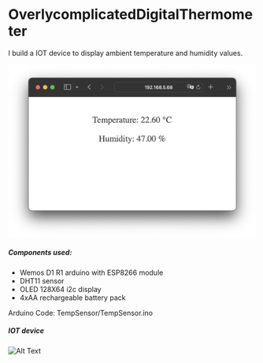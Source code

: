 # OverlycomplicatedDigitalThermometer
I build a IOT device to display ambient temperature and humidity values. 

![Alt Text](media/website.png)

##### Components used:
- Wemos D1 R1 arduino with ESP8266 module
- DHT11 sensor
- OLED 128X64 i2c display
- 4xAA rechargeable battery pack

Arduino Code: TempSensor/TempSensor.ino

##### IOT device
![Alt Text](media/fishy.gif)
